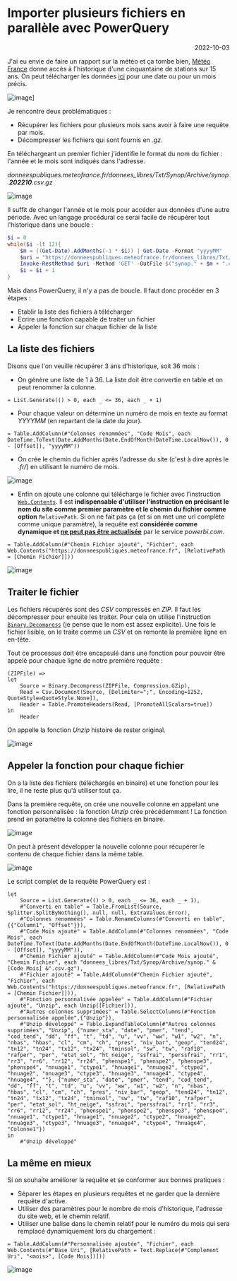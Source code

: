 # Importer plusieurs fichiers en parallèle avec PowerQuery

<p style="text-align: right;">2022-10-03</p>

J'ai eu envie de faire un rapport sur la météo et ça tombe bien, [Météo France](https://donneespubliques.meteofrance.fr/) donne accès à l'historique d'une cinquantaine de stations sur 15 ans. On peut télécharger les données [ici](https://donneespubliques.meteofrance.fr/?fond=produit&id_produit=90&id_rubrique=32) pour une date ou pour un mois précis. 

![image](/Images/20221003-import-plusieurs_fichiers/rapportMeteo.png)]

Je rencontre deux problématiques :
- Récupérer les fichiers pour plusieurs mois sans avoir à faire une requête par mois.
- Décompresser les fichiers qui sont fournis en _.gz_.

En téléchargeant un premier fichier j'identifie le format du nom du fichier : l'année et le mois sont indiqués dans l'adresse.

_donneespubliques.meteofrance.fr/donnees_libres/Txt/Synop/Archive/synop.**202210**.csv.gz_

![image](/Images/20221003-import-plusieurs_fichiers/lienTelechargement.png)

Il suffit de changer l'année et le mois pour accéder aux données d'une autre période.
Avec un langage procédural ce serai facile de récupérer tout l'historique dans une boucle :

```powershell
$i = 0
while($i -lt 12){
    $m = ((Get-Date).AddMonths(-1 * $i)) | Get-Date -Format "yyyyMM"
    $uri = "https://donneespubliques.meteofrance.fr/donnees_libres/Txt/Synop/Archive/synop." + $m + ".csv.gz"
    Invoke-RestMethod $uri -Method 'GET' -OutFile $("synop." + $m + ".csv.gz") 
    $i = $i + 1
}
```

Mais dans PowerQuery, il n'y a pas de boucle. Il faut donc procéder en 3 étapes :
- Etablir la liste des fichiers à télécharger
- Ecrire une fonction capable de traiter un fichier
- Appeler la fonction sur chaque fichier de la liste

## La liste des fichiers

Disons que l'on veuille récupérer 3 ans d'historique, soit 36 mois :

- On génère une liste de 1 à 36. La liste doit être convertie en table et on peut renommer la colonne.

```
= List.Generate(() > 0, each _ <= 36, each _ + 1)
```

- Pour chaque valeur on détermine un numéro de mois en texte au format _YYYYMM_ (en repartant de la date du jour). 

```
= Table.AddColumn(#"Colonnes renommées", "Code Mois", each DateTime.ToText(Date.AddMonths(Date.EndOfMonth(DateTime.LocalNow()), 0 - [Offset]), "yyyyMM"))
```

- On crée le chemin du fichier après l'adresse du site (c'est à dire après le _.fr/_) en utilisant le numéro de mois.

![image](/Images/20221003-import-plusieurs_fichiers/cheminFichierAjoute.png)

- Enfin on ajoute une colonne qui télécharge le fichier avec l'instruction [```Web.Contents```](https://learn.microsoft.com/fr-fr/powerquery-m/web-contents). Il est **indispensable d'utiliser l'instruction en précisant le nom du site comme premier paramètre et le chemin du fichier comme option** ```RelativePath```. Si on ne fait pas ça (et si on met une url complète comme unique paramètre), la requête est **considérée comme dynamique et [ne peut pas être actualisée](https://learn.microsoft.com/en-us/power-bi/connect-data/refresh-data#refresh-and-dynamic-data-sources)** par le service _powerbi.com_.

```
= Table.AddColumn(#"Chemin Fichier ajouté", "Fichier", each Web.Contents("https://donneespubliques.meteofrance.fr", [RelativePath = [Chemin Fichier]]))
```

![image](/Images/20221003-import-plusieurs_fichiers/fichierAjoute.png)

## Traiter le fichier

Les fichiers récupérés sont des _CSV_ compressés en _ZIP_. 
Il faut les décompresser pour ensuite les traiter. Pour cela on utilise l'instruction [```Binary.Decompress```](https://learn.microsoft.com/fr-fr/powerquery-m/binary-decompress) (je pense que le nom est assez explicite).
Une fois le fichier lisible, on le traite comme un _CSV_ et on remonte la première ligne en en-tête.

Tout ce processus doit être encapsulé dans une fonction pour pouvoir être appelé pour chaque ligne de notre première requête :

```
(ZIPFile) =>
let
    Source = Binary.Decompress(ZIPFile, Compression.GZip),
    Read = Csv.Document(Source, [Delimiter=";", Encoding=1252, QuoteStyle=QuoteStyle.None]),
    Header = Table.PromoteHeaders(Read, [PromoteAllScalars=true])
in
    Header
```

On appelle la fonction _Unzip_ histoire de rester original.

![image](/Images/20221003-import-plusieurs_fichiers/fonctionUnzip.png)

## Appeler la fonction pour chaque fichier

On a la liste des fichiers (téléchargés en binaire) et une fonction pour les lire, il ne reste plus qu'à utiliser tout ça.

Dans la première requête, on crée une nouvelle colonne en appelant une fonction personnalisée : la fonction _Unzip_ crée précédemment ! La fonction prend en paramètre la colonne des fichiers en binaire.

![image](/Images/20221003-import-plusieurs_fichiers/appelerFonctionPersonalisee.png)

On peut à présent développer la nouvelle colonne pour récupérer le contenu de chaque fichier dans la même table.

![image](/Images/20221003-import-plusieurs_fichiers/developperColonneUnzip.png)

Le script complet de la requête PowerQuery est :
```
let
    Source = List.Generate(() > 0, each _ <= 36, each _ + 1),
    #"Converti en table" = Table.FromList(Source, Splitter.SplitByNothing(), null, null, ExtraValues.Error),
    #"Colonnes renommées" = Table.RenameColumns(#"Converti en table",{{"Column1", "Offset"}}),
    #"Code Mois ajouté" = Table.AddColumn(#"Colonnes renommées", "Code Mois", each DateTime.ToText(Date.AddMonths(Date.EndOfMonth(DateTime.LocalNow()), 0 - [Offset]), "yyyyMM")),
    #"Chemin Fichier ajouté" = Table.AddColumn(#"Code Mois ajouté", "Chemin Fichier", each "donnees_libres/Txt/Synop/Archive/synop." & [Code Mois] &".csv.gz"),
    #"Fichier ajouté" = Table.AddColumn(#"Chemin Fichier ajouté", "Fichier", each Web.Contents("https://donneespubliques.meteofrance.fr", [RelativePath = [Chemin Fichier]])),
    #"Fonction personnalisée appelée" = Table.AddColumn(#"Fichier ajouté", "Unzip", each Unzip([Fichier])),
    #"Autres colonnes supprimées" = Table.SelectColumns(#"Fonction personnalisée appelée",{"Unzip"}),
    #"Unzip développé" = Table.ExpandTableColumn(#"Autres colonnes supprimées", "Unzip", {"numer_sta", "date", "pmer", "tend", "cod_tend", "dd", "ff", "t", "td", "u", "vv", "ww", "w1", "w2", "n", "nbas", "hbas", "cl", "cm", "ch", "pres", "niv_bar", "geop", "tend24", "tn12", "tn24", "tx12", "tx24", "tminsol", "sw", "tw", "raf10", "rafper", "per", "etat_sol", "ht_neige", "ssfrai", "perssfrai", "rr1", "rr3", "rr6", "rr12", "rr24", "phenspe1", "phenspe2", "phenspe3", "phenspe4", "nnuage1", "ctype1", "hnuage1", "nnuage2", "ctype2", "hnuage2", "nnuage3", "ctype3", "hnuage3", "nnuage4", "ctype4", "hnuage4", ""}, {"numer_sta", "date", "pmer", "tend", "cod_tend", "dd", "ff", "t", "td", "u", "vv", "ww", "w1", "w2", "n", "nbas", "hbas", "cl", "cm", "ch", "pres", "niv_bar", "geop", "tend24", "tn12", "tn24", "tx12", "tx24", "tminsol", "sw", "tw", "raf10", "rafper", "per", "etat_sol", "ht_neige", "ssfrai", "perssfrai", "rr1", "rr3", "rr6", "rr12", "rr24", "phenspe1", "phenspe2", "phenspe3", "phenspe4", "nnuage1", "ctype1", "hnuage1", "nnuage2", "ctype2", "hnuage2", "nnuage3", "ctype3", "hnuage3", "nnuage4", "ctype4", "hnuage4", "Colonne1"})
in
    #"Unzip développé"
```

## La même en mieux

Si on souhaite améliorer la requête et se conformer aux bonnes pratiques :
- Séparer les étapes en plusieurs requêtes et ne garder que la dernière requête d'active.
- Utiliser des paramètres pour le nombre de mois d'historique, l'adresse du site web, et le chemin relatif.
- Utiliser une balise dans le chemin relatif pour le numéro du mois qui sera remplacé dynamiquement lors du chargement :

```
= Table.AddColumn(#"Personnalisée ajoutée", "Fichier", each Web.Contents(#"Base Uri", [RelativePath = Text.Replace(#"Complement Uri", "<mois>", [Code Mois])]))
```

![image](/Images/20221003-import-plusieurs_fichiers/dependancesRequetes.png)